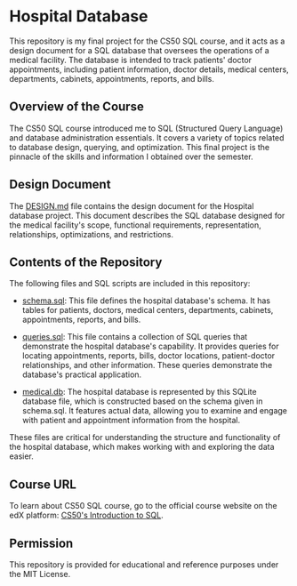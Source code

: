 # Hospital Database

This repository is my final project for the CS50 SQL course, and it acts as a design document for a SQL database that oversees the operations of a medical facility. The database is intended to track patients' doctor appointments, including patient information, doctor details, medical centers, departments, cabinets, appointments, reports, and bills.


## Overview of the Course

The CS50 SQL course introduced me to SQL (Structured Query Language) and database administration essentials. It covers a variety of topics related to database design, querying, and optimization. This final project is the pinnacle of the skills and information I obtained over the semester.


## Design Document

The [DESIGN.md](DESIGN.md) file contains the design document for the Hospital database project. This document describes the SQL database designed for the medical facility's scope, functional requirements, representation, relationships, optimizations, and restrictions.


## Contents of the Repository

The following files and SQL scripts are included in this repository:

- [schema.sql](schema.sql): This file defines the hospital database's schema. It has tables for patients, doctors, medical centers, departments, cabinets, appointments, reports, and bills.
  
- [queries.sql](queries.sql): This file contains a collection of SQL queries that demonstrate the hospital database's capability. It provides queries for locating appointments, reports, bills, doctor locations, patient-doctor relationships, and other information. These queries demonstrate the database's practical application.

- [medical.db](medical.db): The hospital database is represented by this SQLite database file, which is constructed based on the schema given in schema.sql. It features actual data, allowing you to examine and engage with patient and appointment information from the hospital.

These files are critical for understanding the structure and functionality of the hospital database, which makes working with and exploring the data easier.


## Course URL

To learn about CS50 SQL course, go to the official course website on the edX platform: [CS50's Introduction to SQL](https://www.edx.org/professional-certificate/cs50s-introduction-to-sql).


## Permission

This repository is provided for educational and reference purposes under the MIT License.
